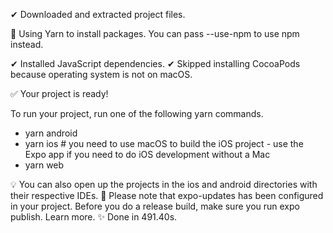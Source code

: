 ✔ Downloaded and extracted project files.

🧶 Using Yarn to install packages. You can pass --use-npm to use npm instead.

✔ Installed JavaScript dependencies.
✔ Skipped installing CocoaPods because operating system is not on macOS.

✅ Your project is ready!

To run your project, run one of the following yarn commands.

- yarn android
- yarn ios # you need to use macOS to build the iOS project - use the Expo app if you need to do iOS development without a Mac
- yarn web

💡 You can also open up the projects in the ios and android directories with their respective IDEs.
🚀 Please note that expo-updates has been configured in your project. Before you do a release build, make sure you run expo publish. Learn more.
✨  Done in 491.40s.
